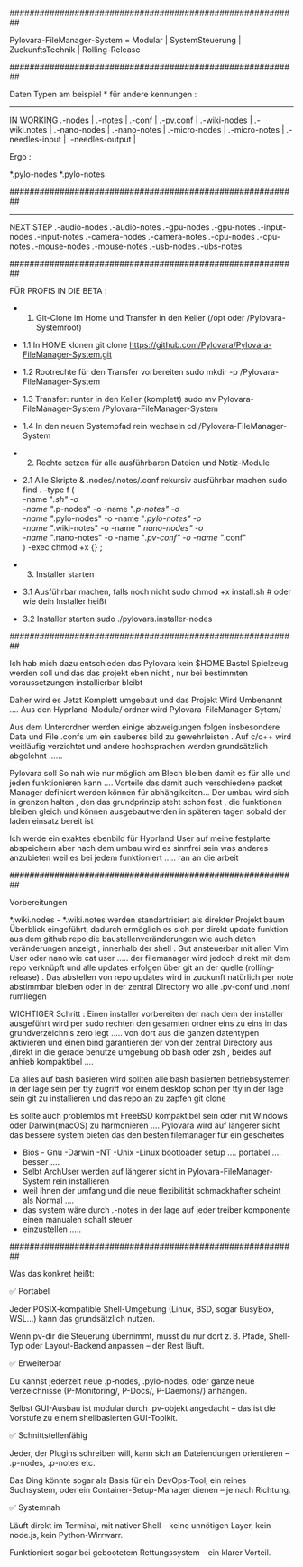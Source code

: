 ##########################################################

Pylovara-FileManager-System = 
Modular | SystemSteuerung | ZuckunftsTechnik | Rolling-Release

##########################################################

Daten Typen am beispiel * für andere kennungen :

----
IN WORKING
 *.*-nodes             |
 *.*-notes             |
 *.*-conf              |
 *.*-pv.conf           |
 *.*-wiki-nodes        |
 *.*-wiki.notes        |
 *.*-nano-nodes        |
 *.*-nano-notes        |
 *.*-micro-nodes       |
 *.*-micro-notes       |
 *.*-needles-input     |
 *.*-needles-output    |

Ergo :

 *.pylo-nodes
 *.pylo-notes

##########################################################

----

NEXT STEP 
 *.*-audio-nodes
 *.*-audio-notes
 *.*-gpu-nodes
 *.*-gpu-notes
 *.*-input-nodes
 *.*-input-notes
 *.*-camera-nodes
 *.*-camera-notes
 *.*-cpu-nodes
 *.*-cpu-notes
 *.*-mouse-nodes
 *.*-mouse-notes
 *.*-usb-nodes
 *.*-ubs-notes

##########################################################

FÜR PROFIS IN DIE BETA :

- 1. Git-Clone im Home und Transfer in den Keller (/opt oder /Pylovara-Systemroot)

- 1.1 In HOME klonen
git clone https://github.com/Pylovara/Pylovara-FileManager-System.git

- 1.2 Rootrechte für den Transfer vorbereiten
sudo mkdir -p /Pylovara-FileManager-System

- 1.3 Transfer: runter in den Keller (komplett)
sudo mv Pylovara-FileManager-System /Pylovara-FileManager-System

- 1.4 In den neuen Systempfad rein wechseln
cd /Pylovara-FileManager-System

- 2. Rechte setzen für alle ausführbaren Dateien und Notiz-Module

- 2.1 Alle Skripte & .nodes/.notes/.conf rekursiv ausführbar machen
sudo find . -type f \( \
    -name "*.sh" -o \
    -name "*.p-nodes" -o -name "*.p-notes" -o \
    -name "*.pylo-nodes" -o -name "*.pylo-notes" -o \
    -name "*.wiki-notes" -o -name "*.nano-nodes" -o \
    -name "*.nano-notes" -o -name "*.pv-conf" -o -name "*.conf" \
    \) -exec chmod +x {} \;


- 3. Installer starten

- 3.1 Ausführbar machen, falls noch nicht
sudo chmod +x install.sh  # oder wie dein Installer heißt

- 3.2 Installer starten
sudo ./pylovara.installer-nodes

##########################################################


Ich hab mich dazu entschieden das Pylovara kein $HOME Bastel Spielzeug werden 
soll und das das projekt eben nicht , nur bei bestimmten voraussetzungen installierbar bleibt

Daher wird es Jetzt Komplett umgebaut und das Projekt Wird Umbenannt ....
Aus den Hyprland-Module/ ordner wird Pylovara-FileManager-Sytem/

Aus dem Unterordner werden einige abzweigungen folgen insbesondere Data und File
.confs um ein sauberes bild zu gewehrleisten . Auf c/c++ wird weitläufig verzichtet
und andere hochsprachen werden grundsätzlich abgelehnt ......

Pylovara soll So nah wie nur möglich am Blech bleiben damit es für alle und jeden funktionieren
kann ....
Vorteile das damit auch verschiedene packet Manager definiert werden können für abhängikeiten...
Der umbau wird sich in grenzen halten , den das grundprinzip steht schon fest , die funktionen 
bleiben gleich und können ausgebautwerden in späteren tagen sobald der laden einsatz bereit ist 

Ich werde ein exaktes ebenbild für Hyprland User auf meine festplatte abspeichern aber nach dem umbau wird
es sinnfrei sein was anderes anzubieten weil es bei jedem funktioniert ..... ran an die arbeit 


##########################################################

Vorbereitungen

*.wiki.nodes - *.wiki.notes werden standartrisiert als direkter Projekt baum Überblick eingeführt,
dadurch ermöglich es sich per direkt update funktion aus dem github repo die baustellenveränderungen
wie auch daten veränderungen anzeigt , innerhalb der shell . Gut ansteuerbar mit allen Vim User oder
nano wie cat user ..... der filemanager wird jedoch direkt mit dem repo verknüpft und alle updates
erfolgen über git an der quelle (rolling-release) . Das abstellen von repo updates wird in zuckunft
natürlich per note abstimmbar bleiben oder in der zentral Directory wo alle .pv-conf und .nonf rumliegen

WICHTIGER Schritt : Einen installer vorbereiten der nach dem der installer ausgeführt wird per sudo rechten
den gesamten ordner eins zu eins in das grundverzeichnis zero legt ..... von dort aus die ganzen datentypen 
aktivieren und einen bind garantieren der von der zentral Directory aus ,direkt in die gerade benutze umgebung
ob bash oder zsh , beides auf anhieb kompaktibel ....

Da alles auf bash basieren wird sollten alle bash basierten betriebsystemen in der lage sein per tty zugriff 
vor einem desktop schon per tty in der lage sein git zu installieren und das repo an zu zapfen git clone 

Es sollte auch problemlos mit FreeBSD kompaktibel sein oder mit Windows oder Darwin(macOS) zu harmonieren ....
Pylovara wird auf längerer sicht das bessere system bieten das den besten filemanager für ein gescheites 

- Bios - Gnu -Darwin -NT -Unix -Linux bootloader setup .... portabel .... besser ....
- Selbt ArchUser werden auf längerer sicht in Pylovara-FileManager-System rein installieren
- weil ihnen der umfang und die neue flexibilität schmackhafter scheint als Normal ....
- das system wäre durch *.*-notes in der lage auf jeder treiber komponente einen manualen schalt steuer
- einzustellen .....

 
##########################################################

Was das konkret heißt:

✅ Portabel

Jeder POSIX-kompatible Shell-Umgebung (Linux, BSD, sogar BusyBox, WSL…) 
kann das grundsätzlich nutzen.

Wenn pv-dir die Steuerung übernimmt, musst du nur dort z. B. Pfade, 
Shell-Typ oder Layout-Backend anpassen – der Rest läuft.

✅ Erweiterbar

Du kannst jederzeit neue .p-nodes, .pylo-nodes, oder ganze neue 
Verzeichnisse (P-Monitoring/, P-Docs/, P-Daemons/) anhängen.

Selbst GUI-Ausbau ist modular durch .pv-objekt angedacht – 
das ist die Vorstufe zu einem shellbasierten GUI-Toolkit.

✅ Schnittstellenfähig

Jeder, der Plugins schreiben will, kann sich an 
Dateiendungen orientieren – .p-nodes, .p-notes etc.

Das Ding könnte sogar als Basis für ein DevOps-Tool, 
ein reines Suchsystem, oder ein Container-Setup-Manager dienen – 
je nach Richtung.

✅ Systemnah

Läuft direkt im Terminal, mit nativer Shell – keine unnötigen Layer, 
kein node.js, kein Python-Wirrwarr.

Funktioniert sogar bei gebootetem Rettungssystem – ein klarer Vorteil.
